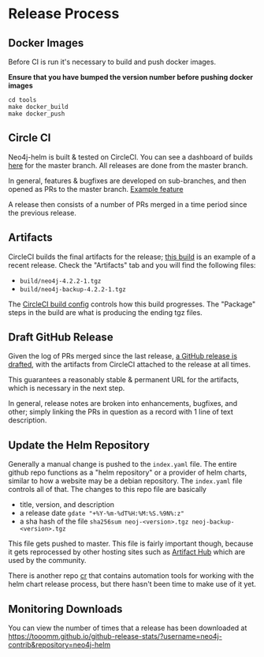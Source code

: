 # Release Process

## Docker Images

Before CI is run it's necessary to build and push docker images.

**Ensure that you have bumped the version number before pushing docker images**

```
cd tools
make docker_build
make docker_push
```

## Circle CI

Neo4j-helm is built & tested on CircleCI.  You can see a dashboard of builds [here](https://app.circleci.com/pipelines/github/neo4j-contrib/neo4j-helm) for the master
branch.  All releases are done from the master branch.

In general, features & bugfixes are developed on sub-branches, and then opened as PRs to the master branch.  [Example feature](https://github.com/neo4j-contrib/neo4j-helm/pull/156)

A release then consists of a number of PRs merged in a time period since the previous release.

## Artifacts

CircleCI builds the final artifacts for the release; [this build](https://app.circleci.com/pipelines/github/neo4j-contrib/neo4j-helm/353/workflows/21f6b50b-22a9-42cd-85cb-856c90c95253/jobs/365) is an example of a recent release. Check the "Artifacts" tab and you will find the following files:

* `build/neo4j-4.2.2-1.tgz`
* `build/neo4j-backup-4.2.2-1.tgz`

The [CircleCI build config](https://github.com/neo4j-contrib/neo4j-helm/blob/master/.circleci/config.yml) controls how this build progresses.  The "Package" steps in the build are what is producing the ending tgz files.

## Draft GitHub Release

Given the log of PRs merged since the last release, [a GitHub release is drafted](https://github.com/neo4j-contrib/neo4j-helm/releases), with the artifacts from CircleCI attached to the release at all times.

This guarantees a reasonably stable & permanent URL for the artifacts, which is necessary in the next step.

In general, release notes are broken into enhancements, bugfixes, and other; simply linking the PRs in question as a record with 1 line of text description.

## Update the Helm Repository

Generally a manual change is pushed to the `index.yaml` file.  The entire github repo functions as a "helm repository" or a provider of helm charts, similar to how a website may be a debian repository.  The `index.yaml` file controls all of that.  The changes to this repo file are basically
- title, version, and description
- a release date `gdate "+%Y-%m-%dT%H:%M:%S.%9N%:z"`
- a sha hash of the file `sha256sum neoj-<version>.tgz neoj-backup-<version>.tgz`

This file gets pushed to master. This file is fairly important though, because it gets reprocessed by other hosting sites such as [Artifact Hub](https://artifacthub.io/packages/helm/neo4j-helm/neo4j) which are used by the community.

There is another repo [cr](https://github.com/helm/chart-releaser) that contains automation tools for working with the helm chart release process, but there hasn't been time to make use of it yet.

## Monitoring Downloads

You can view the number of times that a release has been downloaded at https://tooomm.github.io/github-release-stats/?username=neo4j-contrib&repository=neo4j-helm


